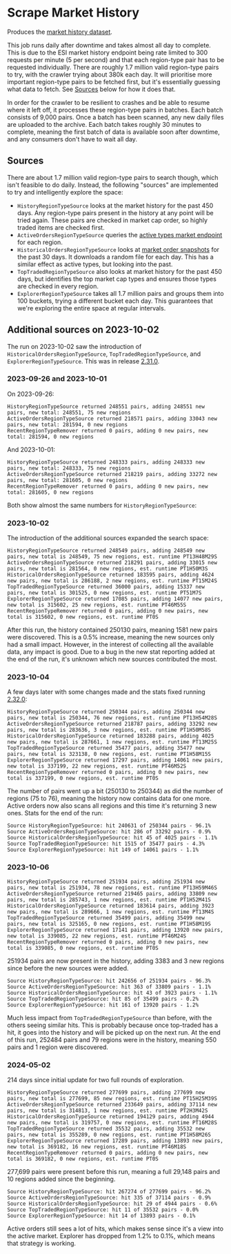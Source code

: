 # Scrape Market History

Produces the [market history dataset](../datasets/market-history.md).

This job runs daily after downtime and takes almost all day to complete.
This is due to the ESI market history endpoint being rate limited to 300 requests per minute (5 per second)
and that each region-type pair has to be requested individually.
There are roughly 1.7 million valid region-type pairs to try, with the crawler trying about 380k each day.
It will prioritise more important region-type pairs to be fetched first, but it's essentially guessing what data to fetch.
See [Sources](#sources) below for how it does that.

In order for the crawler to be resilient to crashes and be able to resume where it left off,
it processes these region-type pairs in batches.
Each batch consists of 9,000 pairs.
Once a batch has been scanned, any new daily files are uploaded to the archive.
Each batch takes roughly 30 minutes to complete, meaning the first batch of data is available soon after downtime,
and any consumers don't have to wait all day.

## Sources
There are about 1.7 million valid region-type pairs to search though, which isn't feasible to do daily.
Instead, the following "sources" are implemented to try and intelligently explore the space:

* `HistoryRegionTypeSource` looks at the market history for the past 450 days. Any region-type pairs present in the history at any point will be tried again. These pairs are checked in market cap order, so highly traded items are checked first.
* `ActiveOrdersRegionTypeSource` queries the [active types market endpoint](https://esi.evetech.net/ui/#/operations/Market/get_markets_region_id_types) for each region.
* `HistoricalOrdersRegionTypeSource` looks at [market order snapshots](../datasets/market-orders.md) for the past 30 days. It downloads a random file for each day. This has a similar effect as active types, but looking into the past. 
* `TopTradedRegionTypeSource` also looks at market history for the past 450 days, but identifies the top market cap types and ensures those types are checked in every region.
* `ExplorerRegionTypeSource` takes all 1.7 million pairs and groups them into 100 buckets, trying a different bucket each day. This guarantees that we're exploring the entire space at regular intervals.

## Additional sources on 2023-10-02
The run on 2023-10-02 saw the introduction of `HistoricalOrdersRegionTypeSource`, `TopTradedRegionTypeSource`, and `ExplorerRegionTypeSource`.
This was in release [2.31.0](https://github.com/autonomouslogic/eve-ref/releases/tag/2.31.0).

### 2023-09-26 and 2023-10-01
On 2023-09-26:
```
HistoryRegionTypeSource returned 248551 pairs, adding 248551 new pairs, new total: 248551, 75 new regions
ActiveOrdersRegionTypeSource returned 218571 pairs, adding 33043 new pairs, new total: 281594, 0 new regions
RecentRegionTypeRemover returned 0 pairs, adding 0 new pairs, new total: 281594, 0 new regions
```

And 2023-10-01:
```
HistoryRegionTypeSource returned 248333 pairs, adding 248333 new pairs, new total: 248333, 75 new regions
ActiveOrdersRegionTypeSource returned 218219 pairs, adding 33272 new pairs, new total: 281605, 0 new regions
RecentRegionTypeRemover returned 0 pairs, adding 0 new pairs, new total: 281605, 0 new regions
```

Both show almost the same numbers for `HistoryRegionTypeSource`:

### 2023-10-02
The introduction of the additional sources expanded the search space:
```
HistoryRegionTypeSource returned 248549 pairs, adding 248549 new pairs, new total is 248549, 75 new regions, est. runtime PT13H48M29S
ActiveOrdersRegionTypeSource returned 218291 pairs, adding 33015 new pairs, new total is 281564, 0 new regions, est. runtime PT1H50M3S
HistoricalOrdersRegionTypeSource returned 183595 pairs, adding 4624 new pairs, new total is 286188, 2 new regions, est. runtime PT15M24S
TopTradedRegionTypeSource returned 36000 pairs, adding 15337 new pairs, new total is 301525, 0 new regions, est. runtime PT51M7S
ExplorerRegionTypeSource returned 17085 pairs, adding 14077 new pairs, new total is 315602, 25 new regions, est. runtime PT46M55S
RecentRegionTypeRemover returned 0 pairs, adding 0 new pairs, new total is 315602, 0 new regions, est. runtime PT0S
```

After this run, the history contained 250130 pairs, meaning 1581 new pairs were discovered.
This is a 0.5% increase, meaning the new sources only had a small impact.
However, in the interest of collecting all the available data, any impact is good.
Due to a bug in the new stat reporting added at the end of the run, it's unknown which new sources contributed the most. 

### 2023-10-04
A few days later with some changes made and the stats fixed running [2.32.0](https://github.com/autonomouslogic/eve-ref/releases/tag/2.32.0):

```
HistoryRegionTypeSource returned 250344 pairs, adding 250344 new pairs, new total is 250344, 76 new regions, est. runtime PT13H54M28S
ActiveOrdersRegionTypeSource returned 218787 pairs, adding 33292 new pairs, new total is 283636, 3 new regions, est. runtime PT1H50M58S
HistoricalOrdersRegionTypeSource returned 183288 pairs, adding 4025 new pairs, new total is 287661, 1 new regions, est. runtime PT13M25S
TopTradedRegionTypeSource returned 35477 pairs, adding 35477 new pairs, new total is 323138, 0 new regions, est. runtime PT1H58M15S
ExplorerRegionTypeSource returned 17297 pairs, adding 14061 new pairs, new total is 337199, 22 new regions, est. runtime PT46M52S
RecentRegionTypeRemover returned 0 pairs, adding 0 new pairs, new total is 337199, 0 new regions, est. runtime PT0S
```

The number of pairs went up a bit (250130 to 250344) as did the number of regions (75 to 76),
meaning the history now contains data for one more.
Active orders now also scans all regions and this time it's returning 3 new ones.
Stats for the end of the run:

```
Source HistoryRegionTypeSource: hit 240631 of 250344 pairs - 96.1%
Source ActiveOrdersRegionTypeSource: hit 286 of 33292 pairs - 0.9%
Source HistoricalOrdersRegionTypeSource: hit 45 of 4025 pairs - 1.1%
Source TopTradedRegionTypeSource: hit 1515 of 35477 pairs - 4.3%
Source ExplorerRegionTypeSource: hit 149 of 14061 pairs - 1.1%
```

### 2023-10-06

```
HistoryRegionTypeSource returned 251934 pairs, adding 251934 new pairs, new total is 251934, 78 new regions, est. runtime PT13H59M46S
ActiveOrdersRegionTypeSource returned 219465 pairs, adding 33809 new pairs, new total is 285743, 1 new regions, est. runtime PT1H52M41S
HistoricalOrdersRegionTypeSource returned 183614 pairs, adding 3923 new pairs, new total is 289666, 1 new regions, est. runtime PT13M4S
TopTradedRegionTypeSource returned 35499 pairs, adding 35499 new pairs, new total is 325165, 0 new regions, est. runtime PT1H58M19S
ExplorerRegionTypeSource returned 17141 pairs, adding 13920 new pairs, new total is 339085, 22 new regions, est. runtime PT46M24S
RecentRegionTypeRemover returned 0 pairs, adding 0 new pairs, new total is 339085, 0 new regions, est. runtime PT0S
```

251934 pairs are now present in the history, adding 3383 and 3 new regions since before the new sources were added.

```
Source HistoryRegionTypeSource: hit 242656 of 251934 pairs - 96.3%
Source ActiveOrdersRegionTypeSource: hit 363 of 33809 pairs - 1.1%
Source HistoricalOrdersRegionTypeSource: hit 43 of 3923 pairs - 1.1%
Source TopTradedRegionTypeSource: hit 85 of 35499 pairs - 0.2%
Source ExplorerRegionTypeSource: hit 161 of 13920 pairs - 1.2%
```

Much less impact from `TopTradedRegionTypeSource` than before, with the others seeing similar hits.
This is probably because once top-traded has a hit, it goes into the history and will be picked up on the next run.
At the end of this run, 252484 pairs and 79 regions were in the history, meaning 550 pairs and 1 region were discovered.

### 2024-05-02

214 days since initial update for two full rounds of exploration.


```
HistoryRegionTypeSource returned 277699 pairs, adding 277699 new pairs, new total is 277699, 85 new regions, est. runtime PT15H25M39S
ActiveOrdersRegionTypeSource returned 233649 pairs, adding 37114 new pairs, new total is 314813, 1 new regions, est. runtime PT2H3M42S
HistoricalOrdersRegionTypeSource returned 194129 pairs, adding 4944 new pairs, new total is 319757, 0 new regions, est. runtime PT16M28S
TopTradedRegionTypeSource returned 35532 pairs, adding 35532 new pairs, new total is 355289, 0 new regions, est. runtime PT1H58M26S
ExplorerRegionTypeSource returned 17289 pairs, adding 13893 new pairs, new total is 369182, 16 new regions, est. runtime PT46M18S
RecentRegionTypeRemover returned 0 pairs, adding 0 new pairs, new total is 369182, 0 new regions, est. runtime PT0S
```

277,699 pairs were present before this run, meaning a full 29,148 pairs and 10 regions added since the beginning.

```
Source HistoryRegionTypeSource: hit 267274 of 277699 pairs - 96.2%
Source ActiveOrdersRegionTypeSource: hit 335 of 37114 pairs - 0.9%
Source HistoricalOrdersRegionTypeSource: hit 29 of 4944 pairs - 0.6%
Source TopTradedRegionTypeSource: hit 11 of 35532 pairs - 0.0%
Source ExplorerRegionTypeSource: hit 14 of 13893 pairs - 0.1%
```

Active orders still sees a lot of hits, which makes sense since it's a view into the active market.
Explorer has dropped from 1.2% to 0.1%, which means that strategy is working.
